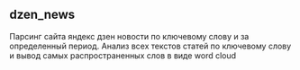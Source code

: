 ## dzen_news

Парсинг сайта яндекс дзен новости по ключевому слову и за определенный период. 
Анализ всех текстов статей по ключевому слову и вывод самых распространенных слов в виде word cloud
